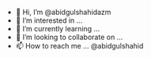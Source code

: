 - 👋 Hi, I’m @abidgulshahidazm
- 👀 I’m interested in ...
- 🌱 I’m currently learning ...
- 💞️ I’m looking to collaborate on ...
- 📫 How to reach me ... @abidgulshahid

<!---
abidgulshahidazm/abidgulshahidazm is a ✨ special ✨ repository because its `README.md` (this file) appears on your GitHub profile.
You can click the Preview link to take a look at your changes.
--->
